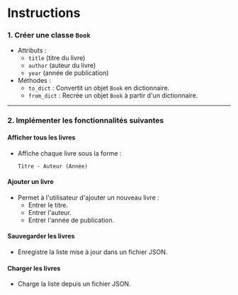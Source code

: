 # Instructions

### 1. Créer une classe `Book`

- Attributs :
  - `title` (titre du livre)
  - `author` (auteur du livre)
  - `year` (année de publication)
- Méthodes :
  - `to_dict` : Convertit un objet `Book` en dictionnaire.
  - `from_dict` : Recrée un objet `Book` à partir d'un dictionnaire.

---

### 2. Implémenter les fonctionnalités suivantes

#### Afficher tous les livres

- Affiche chaque livre sous la forme :
  ```
  Titre - Auteur (Année)
  ```

#### Ajouter un livre

- Permet à l'utilisateur d'ajouter un nouveau livre :
  - Entrer le titre.
  - Entrer l'auteur.
  - Entrer l'année de publication.

#### Sauvegarder les livres

- Enregistre la liste mise à jour dans un fichier JSON.

#### Charger les livres

- Charge la liste depuis un fichier JSON.
